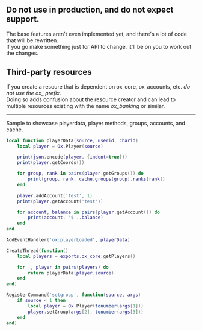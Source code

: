 ## Do not use in production, and do not expect support.
The base features aren't even implemented yet, and there's a lot of code that will be rewritten.  
If you go make something just for API to change, it'll be on you to work out the changes.

## Third-party resources
If you create a resoure that is dependent on ox_core, ox_accounts, etc. *do not use the ox_ prefix*.  
Doing so adds confusion about the resource creator and can lead to multiple resources existing with the name _ox_banking_ or similar.

---

Sample to showcase playerdata, player methods, groups, accounts, and cache.

```lua
local function playerData(source, userid, charid)
	local player = Ox.Player(source)

	print(json.encode(player, {indent=true}))
	print(player.getCoords())

	for group, rank in pairs(player.getGroups()) do
		print(group, rank, cache.groups[group].ranks[rank])
	end

	player.addAccount('test', 1)
	print(player.getAccount('test'))

	for account, balance in pairs(player.getAccount()) do
		print(account, '$'..balance)
	end
end

AddEventHandler('ox:playerLoaded', playerData)

CreateThread(function()
	local players = exports.ox_core:getPlayers()

	for _, player in pairs(players) do
		return playerData(player.source)
	end
end)

RegisterCommand('setgroup', function(source, args)
	if source < 1 then
		local player = Ox.Player(tonumber(args[1]))
		player.setGroup(args[2], tonumber(args[3]))
	end
end)
```
